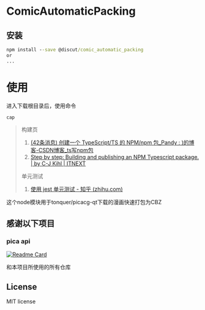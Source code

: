 # ComicAutomaticPacking

## 安装
```cmd
npm install --save @discut/comic_automatic_packing
or
...
```
# 使用
进入下载根目录后，使用命令
```cmd
cap
```
> 构建页
>
> 1. [(42条消息) 创建一个 TypeScript/TS 的 NPM/npm 包_Pandy : )的博客-CSDN博客_ts写npm包](https://blog.csdn.net/YopenLang/article/details/125729150)
> 2. [Step by step: Building and publishing an NPM Typescript package. | by C-J Kihl | ITNEXT](https://itnext.io/step-by-step-building-and-publishing-an-npm-typescript-package-44fe7164964c)
>
> 单元测试
>
> 1. [使用 jest 单元测试 - 知乎 (zhihu.com)](https://zhuanlan.zhihu.com/p/323571051)


这个node模块用于tonquer/picacg-qt下载的漫画快速打包为CBZ

## 感谢以下项目
  ### pica api
   [![Readme Card](https://github-readme-stats.vercel.app/api/pin/?username=l2studio&repo=picacomic-api)](https://github.com/nagadomi/waifu2x) 

   和本项目所使用的所有仓库

## License
MIT license
